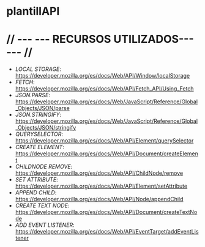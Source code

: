 # plantillAPI

# // --- --- RECURSOS UTILIZADOS--- --- //

- _LOCAL STORAGE_: https://developer.mozilla.org/es/docs/Web/API/Window/localStorage
- _FETCH_: https://developer.mozilla.org/es/docs/Web/API/Fetch_API/Using_Fetch
- _JSON.PARSE_: https://developer.mozilla.org/es/docs/Web/JavaScript/Reference/Global_Objects/JSON/parse
- _JSON.STRINGIFY_: https://developer.mozilla.org/es/docs/Web/JavaScript/Reference/Global_Objects/JSON/stringify
- _QUERYSELECTOR_: https://developer.mozilla.org/es/docs/Web/API/Element/querySelector
- _CREATE ELEMENT_: https://developer.mozilla.org/es/docs/Web/API/Document/createElement
- _CHILDNODE REMOVE_: https://developer.mozilla.org/es/docs/Web/API/ChildNode/remove
- _SET ATTRIBUTE_: https://developer.mozilla.org/es/docs/Web/API/Element/setAttribute
- _APPEND CHILD_: https://developer.mozilla.org/es/docs/Web/API/Node/appendChild
- _CREATE TEXT NODE_: https://developer.mozilla.org/es/docs/Web/API/Document/createTextNode
- _ADD EVENT LISTENER_: https://developer.mozilla.org/es/docs/Web/API/EventTarget/addEventListener
